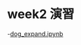 # week2 演習
-[dog_expand.ipynb](https://colab.research.google.com/drive/1BYNoM1He_phNsamLhSSpgkuZiW3jBfV4?usp=sharing)
